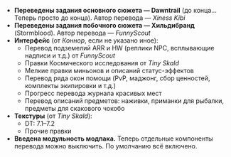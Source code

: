 * **Переведены задания основного сюжета — Dawntrail** (до конца... Теперь просто до конца). Автор перевода — _Xiness Kibi_
* **Переведены задания побочного сюжета — Хильдибранд** (Stormblood). Автор перевода — _FunnyScout_
* **Интерфейс** (от _Коннор_, если не указано иное):
  * Перевод подземелий ARR и HW (реплики NPC, всплывающие надписи и т.д.) от _FunnyScout_
  * Правки Космического исследования от _Tiny Skald_
  * Мелкие правки миньонов и описаний статус-эффектов
  * Перевод ряда окон помощи (PvP, маджонг, сбор ценностей, комплекты экипировки и т.д.)
  * Прогресс перевода журнала красивых мест
  * Перевод описаний предметов: наживки, приманки для рыбалки, предметы для скакового чокобо
* **Текстуры** (от _Tiny Skald_):
  * DT: 7.1–7.2
  * Прочие правки
* **Введена модульность модпака.** Теперь отдельные компоненты перевода можно выключить. По умолчанию всё включено.